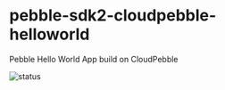 pebble-sdk2-cloudpebble-helloworld
==================================

Pebble Hello World App build on CloudPebble

![status](https://cloudpebble.net/ide/project/16786/status.png)
